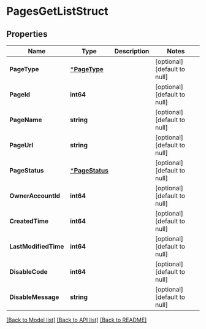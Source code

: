 # PagesGetListStruct

## Properties
Name | Type | Description | Notes
------------ | ------------- | ------------- | -------------
**PageType** | [***PageType**](PageType.md) |  | [optional] [default to null]
**PageId** | **int64** |  | [optional] [default to null]
**PageName** | **string** |  | [optional] [default to null]
**PageUrl** | **string** |  | [optional] [default to null]
**PageStatus** | [***PageStatus**](PageStatus.md) |  | [optional] [default to null]
**OwnerAccountId** | **int64** |  | [optional] [default to null]
**CreatedTime** | **int64** |  | [optional] [default to null]
**LastModifiedTime** | **int64** |  | [optional] [default to null]
**DisableCode** | **int64** |  | [optional] [default to null]
**DisableMessage** | **string** |  | [optional] [default to null]

[[Back to Model list]](../README.md#documentation-for-models) [[Back to API list]](../README.md#documentation-for-api-endpoints) [[Back to README]](../README.md)


